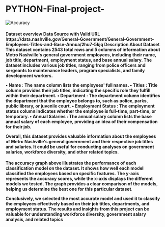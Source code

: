 # PYTHON-Final-project-

![Accuracy](https://github.com/Opee10/Classification-Based-Machine-Learning-Model/assets/106880043/08dd35b1-3026-414b-bd53-5f5a4e44d120)

<h4> Dataset overview
Data Source with Valid URL
https://data.nashville.gov/General-Government/General-Government-Employees-Titles-and-Base-Annua/2hu7-5kjq
Description About Dataset
This dataset contains 2543 total rows and 5 columns of information about Metro Nashville's general government employees, including their name, job title, department, employment status, and base annual salary. The dataset includes various job titles, ranging from police officers and sergeants to maintenance leaders, program specialists, and family development workers.

•	Name : The name column lists the employees' full names. 
•	Titles : Title column provides their job titles, indicating the specific role they fulfill within their department. 
•	Department : The department column identifies the department that the employee belongs to, such as police, parks, public library, or juvenile court.
•	Employment Status : The employment status column indicates whether the employee is full-time, part-time, or temporary. 
•	Annual Salaries : The annual salary column lists the base annual salary of each employee, providing an idea of their compensation for their job.

Overall, this dataset provides valuable information about the employees of Metro Nashville's general government and their respective job titles and salaries. It could be useful for conducting analyses on government salaries, workforce diversity, and other related topics.
</h4>
<h4>The accuracy graph above illustrates the performance of each classification model on the dataset. It shows how well each model classified the employees based on specific features. The y-axis represents the accuracy scores, while the x-axis displays the different models we tested. The graph provides a clear comparison of the models, helping us determine the best one for this particular dataset.

Conclusively, we selected the most accurate model and used it to classify the employees effectively based on their job titles, departments, and employment status. The results and insights from this project can be valuable for understanding workforce diversity, government salary analysis, and related topics</h4>
